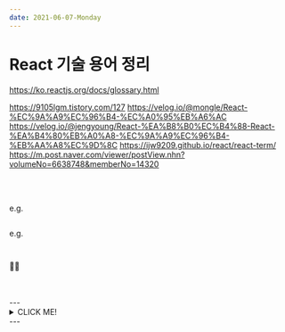```yaml
---
date: 2021-06-07-Monday
---
```


# React 기술 용어 정리 

https://ko.reactjs.org/docs/glossary.html

https://9105lgm.tistory.com/127
https://velog.io/@mongle/React-%EC%9A%A9%EC%96%B4-%EC%A0%95%EB%A6%AC
https://velog.io/@jengyoung/React-%EA%B8%B0%EC%B4%88-React-%EA%B4%80%EB%A0%A8-%EC%9A%A9%EC%96%B4-%EB%AA%A8%EC%9D%8C
https://ijw9209.github.io/react/react-term/
https://m.post.naver.com/viewer/postView.nhn?volumeNo=6638748&memberNo=14320

> 


<br>
<br>


> 


e.g.
```javascript
```
e.g.
```javascript
```

<div style="padding-left: px;">
	<img src="" alt="" style="width: px;" />	
</div>

<div style="padding-left: px;">
	<img src="" alt="" style="width: px;" />	
</div>

📌😉

<br>
<br>
---
<details>
	<summary>CLICK ME!</summary>

- cf. 
	- 
	- 
	- 
	- 	
	- 
	-  
	
</details>
---





	